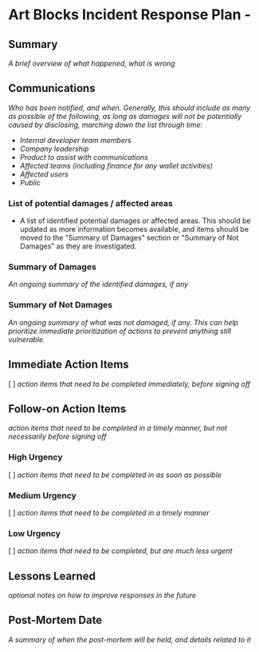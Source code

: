 # Art Blocks Incident Response Plan - <date>

## Summary

_A brief overview of what happened, what is wrong_

## Communications

_Who has been notified, and when. Generally, this should include as many as possible of the following, as long as damages will not be potentially caused by disclosing, marching down the list through time:_

- _Internal developer team members_
- _Company leadership_
- _Product to assist with communications_
- _Affected teams (including finance for any wallet activities)_
- _Affected users_
- _Public_

### List of potential damages / affected areas

- A list of identified potential damages or affected areas. This should be updated as more information becomes available, and items should be moved to the "Summary of Damages" section or "Summary of Not Damages" as they are investigated.

### Summary of Damages

_An ongoing summary of the identified damages, if any_

### Summary of Not Damages

_An ongoing summary of what was not damaged, if any. This can help prioritize immediate prioritization of actions to prevent anything still vulnerable._

## Immediate Action Items

[ ] _action items that need to be completed immediately, before signing off_

## Follow-on Action Items

_action items that need to be completed in a timely manner, but not necessarily before signing off_

### High Urgency

[ ] _action items that need to be completed in as soon as possible_

### Medium Urgency

[ ] _action items that need to be completed in a timely manner_

### Low Urgency

[ ] _action items that need to be completed, but are much less urgent_

## Lessons Learned

_optional notes on how to improve responses in the future_

## Post-Mortem Date

_A summary of when the post-mortem will be held, and details related to it_
